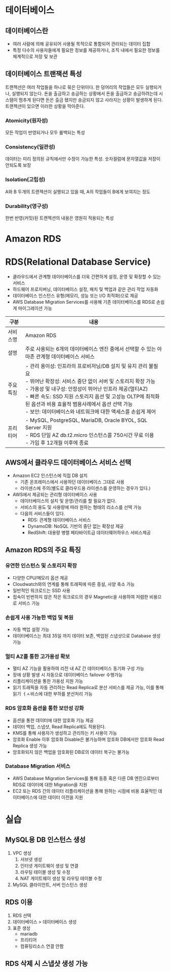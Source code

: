 # 데이터베이스
## 데이터베이스란
- 여러 사람에 의해 공유되어 사용될 목적으로 통함되어 관리되는 데이터 집합
- 특정 다수의 사용자들에게 필요한 정보를 제공하거나, 조직 내에서 필요한 정보를 체계적으로 저장 및 보관


## 데이터베이스 트랜잭션 특성
트랜젝션은 여러 작업들을 하나로 묶은 단위이다. 한 덩어리의 작업들은 모두 실행되거나, 실행되지 않는다.
돈을 출금하고 송금하는 상황에서 돈을 출금하고 송금하려는데 시스템이 멈추게 된다면 돈은 출금 됐지만 송금되지 않고 사라지는 상황이 발생하게 된다. 트랜젝션이 있으면 이러한 상황을 막아준다.


### **Atomicity(원자성)**
모든 작업이 반영되거나 모두 롤백되는 특성

### Consistency(일관성)
데이터는 미리 정의된 규칙에서만 수정이 가능한 특성. 숫자컬럼에 문자열값을 저장이 안되도록 보장

### Isolation(고립성)
A와 B 두개의 트랜젝션이 실행되고 있을 때, A의 작업들이 B에게 보여지는 정도

### Durability(영구성)
한번 반영(커밋)된 트랜젝션의 내용은 영원히 적용되는 특성


# Amazon RDS
# RDS(Relational Database Service)
- 클라우드에서 관계형 데이터베이스를 더욱 간편하게 설정, 운영 및 확장할 수 있는 서비스
- 하드웨어 프로지버닝, 데이터베이스 설정, 패치 및 백업과 같은 관리 작업 자동화
- 데이터베이스 인스턴스 유형(메모리, 성능 또는 I/O 최적화)으로 제공
- AWS Database Migration Services를 사용해 기존 데이터베이스를 RDS로 손쉽게 마이그레이션 가능

| 구분      | 내용                                                                                                                                                                                                                                                                                                                                                                     |
| --------- | ------------------------------------------------------------------------------------------------------------------------------------------------------------------------------------------------------------------------------------------------------------------------------------------------------------------------------------------------------------------------ |
| 서비스명  | Amazon RDS                                                                                                                                                                                                                                                                                                                                                               |
| 설명      | 주로 사용되는 6개의 데이터베이스 엔진 중에서 선택할 수 있는 아마존 관계형 데이터베이스 서비스                                                                                                                                                                                                                                                                            |
| 주요 특징 | - 관리 용이성: 인프라의 프로비저닝/DB 설치 및 유지 관리 불필요<br>- 뛰어난 확장성: 서비스 중단 없이 서버 및 스토리지 확장 가능<br>- 가용성 및 내구성: 안정성이 뛰어난 인프라 제공(멀티AZ)<br>- 빠른 속도: SSD 지원 스토리지 옵션 및 고성능 OLTP에 최적화된 옵션과 비용 효율적 범용사례에서 옵션 선택 가능<br>- 보안: 데이터베이스와 네트워크에 대한 액세스를 손쉽게 제어 |
| 프리티어  | - MySQL, PostgreSQL, MariaDB, Oracle BYOL, SQL Server 지원<br>- RDS 단일 AZ db.t2.micro 인스턴스를 750시간 무료 이용<br>- 가입 후 12개월 이후에 종료                                                                                                                                                                                                                                                                                                                                                                         |


## AWS에서  클라우드 데이터베이스 서비스 선택
- Amazon EC2 인스턴스에 직접 DB 설치
	- 기존 온프레미스에서 사용하던 데이터베이스 그대로 사용
	- 라이센스에 주의(별도로 클라우드용 라이센스를 운영하는 경우가 있다.)
- AWS에서 제공되는 관리형 데이터베이스 사용
	- 데이터베이스의 설치 및 운영/관리를 할  필요가 없다.
	- 서비스의 용도 및 사용량에 따라 원하는 형태의 리소스를 선택 가능
	- 다음의 서비스들이 있다.
		- RDS: 관계형 데이터베이스 서비스
		- DynamoDB: NoSQL 기반의 중단 없는 확장성 제공
		- RedShift: 대용량 병렬 페타바이트급 데이터웨어하우스 서비스제공
## Amazon RDS의 주요 특징
### 유연한 인스턴스 및 스토리지 확장
- 다양한 CPU/메모리 옵션 제공
- Cloudwatch와의 연계를 통해 트래픽에 따른 증설, 사양 축소 가능
- 일반적인 워크로드는 SSD 사용
- 접속이 빈번하지 않은 작은 워크로드의 경우 Magnetic을 사용하여 저렴한 비용으로 서비스 가능
### 손쉽게 사용 가능한 백업 및 복원
- 자동 백업 설정 가능
- 데이터베이스는 최대 35일 까지 데이터 보존, 백업된 스냅샷으로 Database 생성 가능
### 멀티 AZ를 통한 고가용성 확보
- 멀티 AZ 기능을 활용하여 리전 내 AZ 간 데이터베이스 동기화 구성 가능
- 장애 상황 발생 시 자동으로 데이터베이스 failover 수행가능
- 리플리케이션을 통한 가용성 지원 가능
- 읽기 트래픽을 자동 관리하는 Read Replica로 분산 서비스를 제공 가능, 이를 통해 읽기 ㅓㅅ비스에 대한 부하를 분산처리 가능
### RDS 암호화 옵션을 통한 보안성 강화
- 옵션을 통한 데이터에 대한 암호화 기능 제공
- 데이터 백업, 스냅샷, Read Replica에도 적용된다.
- KMS를 통해 사용자가 생성하고 관리하는 키 사용이 가능
- 암호화 Enable 이후 암호화 Disable은 불가능하며 암호화 DB에서만 암호화 Read Replica 생성 가능
- 암호화되지 않은 백업을 암호화된 DB로의 데이터 복구는 불가능
### Database Migration 서비스
- AWS Database Migration Services를 통해 동종 혹은 다른 DB 엔진으로부터 RDS로 데이터에 대한 Migration을 지원 
- EC2 또는 RDS 간의 데이터 리플리케이션을 통해 원하는 시점에 비용 효율적인 데이터베이스에 대한 데이터 이전을 지원

# 실습
## MySQL용 DB 인스턴스 생성
1. VPC 생성
	1. 서브넷 생성
	2. 인터넷 게이트웨이 생성 및 연결
	3. 라우팅 테이블 생성 및 수정
	4. NAT 게이트웨이 생성 및 라우팅 테이블 수정
2. MySQL 클라이언트, 서버 인스턴스 생성

## RDS 이용
1. RDS 선택
2. 데이터베이스 > 데이터베이스 생성
3. 표준 생성
	- mariadb
	- 프리티어
	- 컴퓨팅리소스 연결 안함

## RDS 삭제 시 스냅샷 생성 가능